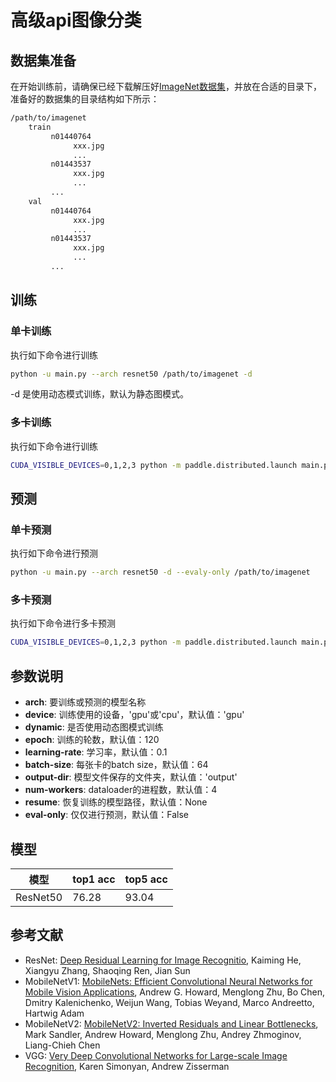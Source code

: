 # 高级api图像分类

## 数据集准备
在开始训练前，请确保已经下载解压好[ImageNet数据集](http://image-net.org/download)，并放在合适的目录下，准备好的数据集的目录结构如下所示：

```bash
/path/to/imagenet
    train
         n01440764
              xxx.jpg
              ...
         n01443537
              xxx.jpg
              ...
         ...
    val
         n01440764
              xxx.jpg
              ...
         n01443537
              xxx.jpg
              ...
         ...
```


## 训练
### 单卡训练
执行如下命令进行训练
```bash
python -u main.py --arch resnet50 /path/to/imagenet -d
```
-d 是使用动态模式训练，默认为静态图模式。

### 多卡训练
执行如下命令进行训练
```bash
CUDA_VISIBLE_DEVICES=0,1,2,3 python -m paddle.distributed.launch main.py --arch resnet50 -d /path/to/imagenet
```

## 预测

### 单卡预测
执行如下命令进行预测
```bash
python -u main.py --arch resnet50 -d --evaly-only /path/to/imagenet 
```

### 多卡预测
执行如下命令进行多卡预测
```bash
CUDA_VISIBLE_DEVICES=0,1,2,3 python -m paddle.distributed.launch main.py --arch resnet50 --evaly-only /path/to/imagenet
```


## 参数说明


* **arch**: 要训练或预测的模型名称
* **device**: 训练使用的设备，'gpu'或'cpu'，默认值：'gpu'
* **dynamic**: 是否使用动态图模式训练
* **epoch**: 训练的轮数，默认值：120
* **learning-rate**: 学习率，默认值：0.1
* **batch-size**: 每张卡的batch size，默认值：64
* **output-dir**: 模型文件保存的文件夹，默认值：'output'
* **num-workers**: dataloader的进程数，默认值：4
* **resume**: 恢复训练的模型路径，默认值：None
* **eval-only**: 仅仅进行预测，默认值：False


## 模型

| 模型 | top1 acc | top5 acc |
| --- | --- | --- |
| ResNet50 | 76.28 | 93.04 | 


## 参考文献
- ResNet: [Deep Residual Learning for Image Recognitio](https://arxiv.org/abs/1512.03385), Kaiming He, Xiangyu Zhang, Shaoqing Ren, Jian Sun
- MobileNetV1: [MobileNets: Efficient Convolutional Neural Networks for Mobile Vision Applications](https://arxiv.org/abs/1704.04861), Andrew G. Howard, Menglong Zhu, Bo Chen, Dmitry Kalenichenko, Weijun Wang, Tobias Weyand, Marco Andreetto, Hartwig Adam
- MobileNetV2: [MobileNetV2: Inverted Residuals and Linear Bottlenecks](https://arxiv.org/pdf/1801.04381v4.pdf), Mark Sandler, Andrew Howard, Menglong Zhu, Andrey Zhmoginov, Liang-Chieh Chen
- VGG: [Very Deep Convolutional Networks for Large-scale Image Recognition](https://arxiv.org/pdf/1409.1556), Karen Simonyan, Andrew Zisserman

